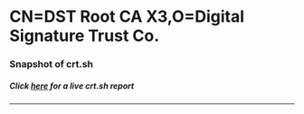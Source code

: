 # CN=DST Root CA X3,O=Digital Signature Trust Co.
### Snapshot of crt.sh
##### Click [here](https://crt.sh/?serial=905048FAAB12F0C4D87CFCC47DFD2E8C) for a live crt.sh report

---
